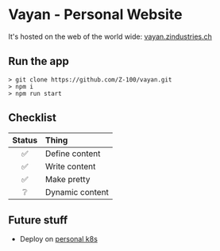 # Vayan - Personal Website

It's hosted on the web of the world wide: [vayan.zindustries.ch](https://vayan.zindustries.ch)

## Run the app

```shell
> git clone https://github.com/Z-100/vayan.git
> npm i
> npm run start
```

## Checklist

| Status | Thing           |
|:------:|:----------------|
|   ✅    | Define content  |
|   ✅    | Write content   |
|   ✅    | Make pretty     |
|   ❔    | Dynamic content |

## Future stuff

- Deploy on [personal k8s](https://github.com/Z-100/k8s)
